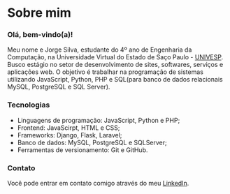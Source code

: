 # Sobre mim

### Olá, bem-vindo(a)!

Meu nome e Jorge Silva, estudante do 4º ano de Engenharia da Computação, na Universidade Virtual do Estado de Saço Paulo - [UNIVESP](https://univesp.br/). Busco
estágio no setor de desenvolvimento de sites, softwares, serviços e aplicações web. O objetivo é trabalhar na programação de sistemas utilizando JavaScript, Python, PHP e SQL(para banco de dados relacionais MySQL, PostgreSQL e SQL Server).

### Tecnologias
* Linguagens de programação: JavaScript, Python e PHP;
* Frontend: JavaScirpt, HTML e CSS;
* Frameworks: Django, Flask, Laravel;
* Banco de dados: MySQL, PostgreSQL e SQLServer;
* Ferramentas de versionamento: Git e GitHub.

### Contato
Você pode entrar em contato comigo através do meu [LinkedIn](https://www.linkedin.com/in/jorge-silvva/).
